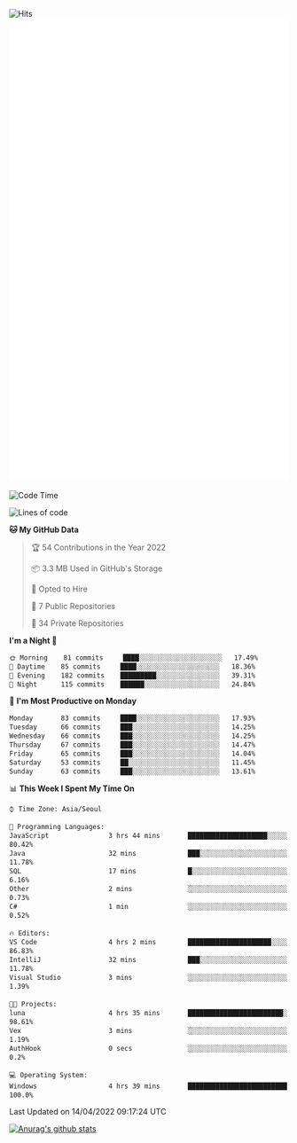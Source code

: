 ![Hits](https://hits.seeyoufarm.com/api/count/incr/badge.svg?url=https%3A%2F%2Fgithub.com%2Fkokose1234&count_bg=%2379C83D&title_bg=%23555555&icon=apple.svg&icon_color=%23E7E7E7&title=hits&edge_flat=false)
<br/>
![Metrics](https://github.com/kokose1234/kokose1234/blob/main/github-metrics.svg)

<!--START_SECTION:waka-->
![Code Time](http://img.shields.io/badge/Code%20Time-620%20hrs%209%20mins-blue)

![Lines of code](https://img.shields.io/badge/From%20Hello%20World%20I%27ve%20Written-2%20Million%20lines%20of%20code-blue)

**🐱 My GitHub Data** 

> 🏆 54 Contributions in the Year 2022
 > 
> 📦 3.3 MB Used in GitHub's Storage 
 > 
> 💼 Opted to Hire
 > 
> 📜 7 Public Repositories 
 > 
> 🔑 34 Private Repositories  
 > 
**I'm a Night 🦉** 

```text
🌞 Morning    81 commits     ████░░░░░░░░░░░░░░░░░░░░░   17.49% 
🌆 Daytime    85 commits     ████░░░░░░░░░░░░░░░░░░░░░   18.36% 
🌃 Evening    182 commits    █████████░░░░░░░░░░░░░░░░   39.31% 
🌙 Night      115 commits    ██████░░░░░░░░░░░░░░░░░░░   24.84%

```
📅 **I'm Most Productive on Monday** 

```text
Monday       83 commits     ████░░░░░░░░░░░░░░░░░░░░░   17.93% 
Tuesday      66 commits     ███░░░░░░░░░░░░░░░░░░░░░░   14.25% 
Wednesday    66 commits     ███░░░░░░░░░░░░░░░░░░░░░░   14.25% 
Thursday     67 commits     ███░░░░░░░░░░░░░░░░░░░░░░   14.47% 
Friday       65 commits     ███░░░░░░░░░░░░░░░░░░░░░░   14.04% 
Saturday     53 commits     ██░░░░░░░░░░░░░░░░░░░░░░░   11.45% 
Sunday       63 commits     ███░░░░░░░░░░░░░░░░░░░░░░   13.61%

```


📊 **This Week I Spent My Time On** 

```text
⌚︎ Time Zone: Asia/Seoul

💬 Programming Languages: 
JavaScript               3 hrs 44 mins       ████████████████████░░░░░   80.42% 
Java                     32 mins             ███░░░░░░░░░░░░░░░░░░░░░░   11.78% 
SQL                      17 mins             █░░░░░░░░░░░░░░░░░░░░░░░░   6.16% 
Other                    2 mins              ░░░░░░░░░░░░░░░░░░░░░░░░░   0.73% 
C#                       1 min               ░░░░░░░░░░░░░░░░░░░░░░░░░   0.52%

🔥 Editors: 
VS Code                  4 hrs 2 mins        █████████████████████░░░░   86.83% 
IntelliJ                 32 mins             ███░░░░░░░░░░░░░░░░░░░░░░   11.78% 
Visual Studio            3 mins              ░░░░░░░░░░░░░░░░░░░░░░░░░   1.39%

🐱‍💻 Projects: 
luna                     4 hrs 35 mins       ████████████████████████░   98.61% 
Vex                      3 mins              ░░░░░░░░░░░░░░░░░░░░░░░░░   1.19% 
AuthHook                 0 secs              ░░░░░░░░░░░░░░░░░░░░░░░░░   0.2%

💻 Operating System: 
Windows                  4 hrs 39 mins       █████████████████████████   100.0%

```


 Last Updated on 14/04/2022 09:17:24 UTC
<!--END_SECTION:waka-->

[![Anurag's github stats](https://github-readme-stats.vercel.app/api?username=kokose1234&theme=dracula)](https://github.com/anuraghazra/github-readme-stats)



	

